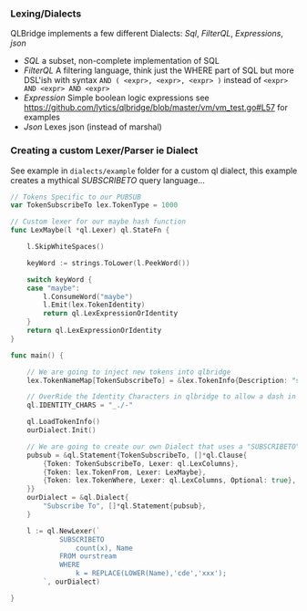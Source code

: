 ### Lexing/Dialects

QLBridge implements a few different Dialects:   *Sql*, *FilterQL*, *Expressions*, *json*

* *SQL* a subset, non-complete implementation of SQL
* *FilterQL*  A filtering language, think just the WHERE part of SQL but more DSL'ish with
    syntax `AND ( <expr>, <expr>, <expr> )` instead of `<expr> AND <expr> AND <expr>`
* *Expression*  Simple boolean logic expressions see https://github.com/lytics/qlbridge/blob/master/vm/vm_test.go#L57 for examples
* *Json*  Lexes json (instead of marshal)

### Creating a custom Lexer/Parser ie Dialect

See example in `dialects/example` folder for a custom ql dialect, this
example creates a mythical *SUBSCRIBETO* query language...
```go
// Tokens Specific to our PUBSUB
var TokenSubscribeTo lex.TokenType = 1000

// Custom lexer for our maybe hash function
func LexMaybe(l *ql.Lexer) ql.StateFn {

	l.SkipWhiteSpaces()

	keyWord := strings.ToLower(l.PeekWord())

	switch keyWord {
	case "maybe":
		l.ConsumeWord("maybe")
		l.Emit(lex.TokenIdentity)
		return ql.LexExpressionOrIdentity
	}
	return ql.LexExpressionOrIdentity
}

func main() {

	// We are going to inject new tokens into qlbridge
	lex.TokenNameMap[TokenSubscribeTo] = &lex.TokenInfo{Description: "subscribeto"}

	// OverRide the Identity Characters in qlbridge to allow a dash in identity
	ql.IDENTITY_CHARS = "_./-"

	ql.LoadTokenInfo()
	ourDialect.Init()

	// We are going to create our own Dialect that uses a "SUBSCRIBETO" keyword
	pubsub = &ql.Statement{TokenSubscribeTo, []*ql.Clause{
		{Token: TokenSubscribeTo, Lexer: ql.LexColumns},
		{Token: lex.TokenFrom, Lexer: LexMaybe},
		{Token: lex.TokenWhere, Lexer: ql.LexColumns, Optional: true},
	}}
	ourDialect = &ql.Dialect{
		"Subscribe To", []*ql.Statement{pubsub},
	}

	l := ql.NewLexer(`
			SUBSCRIBETO
				count(x), Name
			FROM ourstream
			WHERE 
				k = REPLACE(LOWER(Name),'cde','xxx');
		`, ourDialect)

}

```


